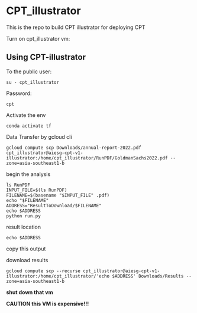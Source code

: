 # CPT_illustrator
This is the repo to build CPT illustrator for deploying CPT

Turn on cpt_illustrator vm:

## Using CPT-illustrator
To the public user:
```
su - cpt_illustrator
```
Password:
```
cpt
```

Activate the env
```
conda activate tf
```

Data Transfer by gcloud cli
```
gcloud compute scp Downloads/annual-report-2022.pdf cpt_illustrator@aiesg-cpt-v1-illustrator:/home/cpt_illustrator/RunPDF/GoldmanSachs2022.pdf --zone=asia-southeast1-b
```

begin the analysis
```
ls RunPDF
INPUT_FILE=$(ls RunPDF)
FILENAME=$(basename "$INPUT_FILE" .pdf)
echo "$FILENAME"
ADDRESS="ResultToDownload/$FILENAME"
echo $ADDRESS
python run.py
```
result location
```
echo $ADDRESS
```
copy this output

download results
```
gcloud compute scp --recurse cpt_illustrator@aiesg-cpt-v1-illustrator:/home/cpt_illustrator/'echo $ADDRESS' Downloads/Results --zone=asia-southeast1-b
```

**shut down that vm**

**CAUTION this VM is expensive!!!**
